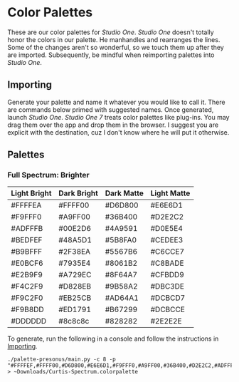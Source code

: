 # Color Palettes
These are our color palettes for *Studio One*. *Studio One* doesn't totally honor the colors in our palette. He manhandles and rearranges the lines. Some of the changes aren't so wonderful, so we touch them up after they are imported. Subsequently, be mindful when reimporting palettes into *Studio One*.

## Importing
Generate your palette and name it whatever you would like to call it. There are commands below primed with suggested names. Once generated, launch *Studio One*. *Studio One 7* treats color palettes like plug-ins. You may drag them over the app and drop them in the browser. I suggest you are explicit with the destination, cuz I don't know where he will put it otherwise.

## Palettes

### Full Spectrum: Brighter
| Light Bright | Dark Bright | Dark Matte | Light Matte |
|------------|----------|------------|----------|
| #FFFFEA | #FFFF00 | #D6D800 | #E6E6D1 |
| #F9FFF0 | #A9FF00 | #36B400 | #D2E2C2 |
| #ADFFFB | #00E2D6 | #4A9591 | #D0E5E4 |
| #BEDFEF | #48A5D1 | #5B8FA0 | #CEDEE3 |
| #B9BFFF | #2F38EA | #5567B6 | #C6CCE7 |
| #E0BCF6 | #7935E4 | #8061B2 | #C8BADE |
| #E2B9F9 | #A729EC | #8F64A7 | #CFBDD9 |
| #F4C2F9 | #D828EB | #9B58A2 | #DBC3DE |
| #F9C2F0 | #EB25CB | #AD64A1 | #DCBCD7 |
| #F9B8DD | #ED1791 | #B67299 | #DCBCCE |
| #DDDDDD | #8c8c8c | #828282 | #2E2E2E |


To generate, run the following in a console and follow the instructions in [Importing](#importing).
```
./palette-presonus/main.py -c 8 -p "#FFFFEF,#FFFF00,#D6D800,#E6E6D1,#F9FFF0,#A9FF00,#36B400,#D2E2C2,#ADFFFB,#00E2D6,#4A9591,#D0E5E4,#BEDFEF,#48A5D1,#5B8FA0,#CEDEE3,#B9BFFF,#2F38EA,#5567B6,#C6CCE7,#E0BCF6,#7935E4,#8061B2,#C8BADE,#E2B9F9,#A729EC,#8F64A7,#CFBDD9,#F4C2F9,#D828EB,#9B58A2,#DBC3DE,#F9C2F0,#EB25CB,#AD64A1,#DCBCD7,#F9B8DD,#ED1791,#B67299,#DCBCCE,#DDDDDD,#8c8c8c,#828282,#2E2E2E" > ~Downloads/Curtis-Spectrum.colorpalette
```

